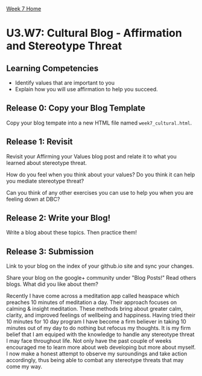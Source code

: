 [Week 7 Home](./)

# U3.W7: Cultural Blog - Affirmation and Stereotype Threat

## Learning Competencies
- Identify values that are important to you
- Explain how you will use affirmation to help you succeed. 

## Release 0: Copy your Blog Template
Copy your blog tempate into a new HTML file named `week7_cultural.html`. 

## Release 1: Revisit
Revisit your Affirming your Values blog post and relate it to what you learned about stereotype threat. 

How do you feel when you think about your values? Do you think it can help you mediate stereotype threat? 

Can you think of any other exercises you can use to help you when you are feeling down at DBC? 

## Release 2: Write your Blog!
Write a blog about these topics. Then practice them!

## Release 3: Submission
Link to your blog on the index of your github.io site and sync your changes. 

Share your blog on the google+ community under "Blog Posts!" Read others blogs. What did you like about them? 



Recently I have come across a meditation app called heaspace which preaches 10 minutes of meditation a day. Their approach focuses on calming & insight meditation. These methods bring about greater calm, clarity, and improved feelings of wellbeing and happiness. Having tried their 10 minutes for 10 day program I have become a firm believer in taking 10 minutes out of my day to do nothing but refocus my thoughts. It is my firm belief that I am equiped with the knowledge to handle any stereotype threat I may face throughout life. Not only have the past couple of weeks encouraged me to learn more about web developing but more about myself. I now make a honest attempt to observe my suroundings and take action accordingly, thus being able to combat any stereotype threats that may come my way.